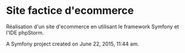 Site factice d'ecommerce 
=========

Réalisation d'un site d'ecommerce en utilisant le framework Symfony et l'IDE phpStorm.

A Symfony project created on June 22, 2015, 11:44 am.
